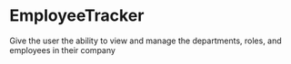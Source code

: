 # EmployeeTracker
Give the user the ability to view and manage the departments, roles, and employees in their company
